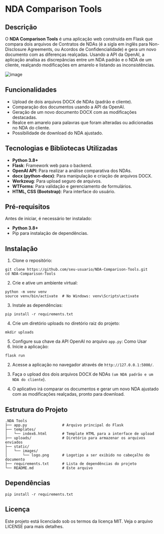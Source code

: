 # NDA Comparison Tools

## Descrição

O **NDA Comparison Tools** é uma aplicação web construída em Flask que compara dois arquivos de Contratos de NDAs (é a sigla em inglês para Non-Disclosure Agreements, ou Acordos de Confidencialidade) e gera um novo documento com as diferenças realçadas. Usando a API da OpenAI, a aplicação analisa as discrepâncias entre um NDA padrão e o NDA de um cliente, realçando modificações em amarelo e listando as inconsistências.

![image](https://github.com/user-attachments/assets/f953c2f6-65f6-4045-b610-a4fd41260264)

## Funcionalidades

- Upload de dois arquivos DOCX de NDAs (padrão e cliente).
- Comparação dos documentos usando a API da OpenAI.
- Geração de um novo documento DOCX com as modificações destacadas.
- Realce em amarelo para palavras que foram alteradas ou adicionadas no NDA do cliente.
- Possibilidade de download do NDA ajustado.

## Tecnologias e Bibliotecas Utilizadas

- **Python 3.8+**
- **Flask**: Framework web para o backend.
- **OpenAI API**: Para realizar a análise comparativa dos NDAs.
- **docx (python-docx)**: Para manipulação e criação de arquivos DOCX.
- **Werkzeug**: Para upload seguro de arquivos.
- **WTForms**: Para validação e gerenciamento de formulários.
- **HTML, CSS (Bootstrap)**: Para interface do usuário.

## Pré-requisitos

Antes de iniciar, é necessário ter instalado:

- **Python 3.8+**
- Pip para instalação de dependências.

## Instalação

1. Clone o repositório:

```
git clone https://github.com/seu-usuario/NDA-Comparison-Tools.git
cd NDA-Comparison-Tools
```

2. Crie e ative um ambiente virtual:
```
python -m venv venv
source venv/bin/activate  # No Windows: venv\Scripts\activate
```

3. Instale as dependências:
```
pip install -r requirements.txt
```
4. Crie um diretório uploads no diretório raiz do projeto:
```
mkdir uploads
```
5. Configure sua chave da API OpenAI no arquivo `app.py`:
Como Usar
1. Inicie a aplicação:
```
flask run
```
2. Acesse a aplicação no navegador através de `http://127.0.0.1:5000/`.

3. Faça o upload dos dois arquivos DOCX de NDAs `(um NDA padrão e um NDA do cliente`).

4. O aplicativo irá comparar os documentos e gerar um novo NDA ajustado com as modificações realçadas, pronto para download.

## Estrutura do Projeto
```
.NDA Tools
├── app.py                # Arquivo principal do Flask
├── templates/
│   └── index6.html       # Template HTML para a interface de upload
├── uploads/              # Diretório para armazenar os arquivos enviados
├── static/
│   └── images/
│       └── logo.png      # Logotipo a ser exibido no cabeçalho do documento
├── requirements.txt      # Lista de dependências do projeto
└── README.md             # Este arquivo

```

## Dependências
```
pip install -r requirements.txt
```

## Licença
Este projeto está licenciado sob os termos da licença MIT. Veja o arquivo LICENSE para mais detalhes.
